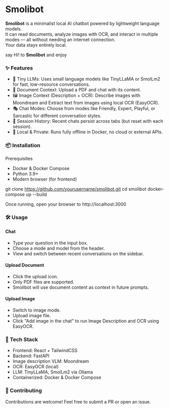 # Smolibot

**Smolibot** is a minimalist local AI chatbot powered by lightweight language models.  
It can read documents, analyze images with OCR, and interact in multiple modes — all without needing an internet connection.  
Your data stays entirely local.

say Hi! to **Smolibot** and enjoy  

### ✨ Features
- 🧠 Tiny LLMs: Uses small language models like TinyLLaMA or SmolLm2 for fast, low-resource conversations.
- 📄 Document Context: Upload a PDF and chat with its content.
- 🖼️ Image Context (Description + OCR): Describe images with Moondream and Extract text from images using local OCR (EasyOCR).
- 🎭 Chat Modes: Choose from modes like Friendly, Expert, Playful, or Sarcastic for different conversation styles.
- 💾 Session History: Recent chats persist across tabs (but reset with each session).
- 🔐 Local & Private: Runs fully offline in Docker, no cloud or external APIs.

### 📦 Installation
Prerequisites
- Docker & Docker Compose  
- Python 3.9+  
- Modern browser (for frontend)

git clone https://github.com/yourusername/smolibot.git
cd smolibot
docker-compose up --build

Once running, open your browser to http://localhost:3000

### 🛠️ Usage
#### Chat
- Type your question in the input box.  
- Choose a mode and model from the header.
- View and switch between recent conversations on the sidebar.

#### Upload Document
- Click the upload icon.
- Only PDF files are supported.
- Smolibot will use document content as context in future prompts.

#### Upload Image  
- Switch to image mode.
- Upload image file.
- Click "Add image in the chat" to run Image Description and OCR using EasyOCR.

### 🧰 Tech Stack
- Frontend: React + TailwindCSS
- Backend: FastAPI
- Image description VLM: Moondream
- OCR: EasyOCR (local)
- LLM: TinyLLaMA, SmolLm2 via Ollama
- Containerized: Docker & Docker Compose

### 🤝 Contributing
Contributions are welcome! Feel free to submit a PR or open an issue.
